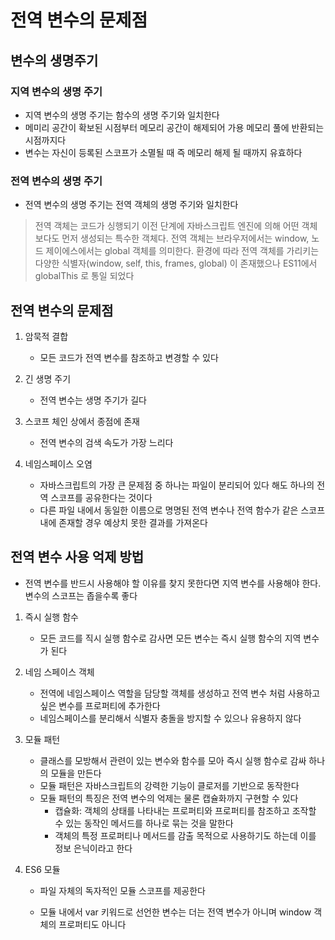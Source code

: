 # 전역 변수의 문제점

## 변수의 생명주기

### 지역 변수의 생명 주기

- 지역 변수의 생명 주기는 함수의 생명 주기와 일치한다 
- 메미리 공간이 확보된 시점부터 메모리 공간이 해제되어 가용 메모리 풀에 반환되는 시점까지다 
- 변수는 자신이 등록된 스코프가 소멸될 때 즉 메모리 해제 될 때까지 유효하다 

### 전역 변수의 생명 주기

- 전역 변수의 생명 주기는 전역 객체의 생명 주기와 일치한다 

> 전역 객체는 코드가 싱행되기 이전 단계에 자바스크립트 엔진에 의해 어떤 객체보다도 먼저 생성되는 특수한 객체다. 전역 객체는 브라우저에서는 window, 노드 제이에스에서는 global 객체를 의미한다. 환경에 따라 전역 객체를 가리키는 다양한 식별자(window, self, this, frames, global) 이 존재했으나 ES11에서 globalThis 로 통일 되었다 

## 전역 변수의 문제점

1. 암묵적 결합
   - 모든 코드가 전역 변수를 참조하고 변경할 수 있다 

2. 긴 생명 주기
   - 전역 변수는 생명 주기가 길다 

3. 스코프 체인 상에서 종점에 존재
   - 전역 변수의 검색 속도가 가장 느리다 

4. 네임스페이스 오염
   - 자바스크립트의 가장 큰 문제점 중 하나는 파일이 분리되어 있다 해도 하나의 전역 스코프를 공유한다는 것이다 
   - 다른 파일 내에서 동일한 이름으로 명명된 전역 변수나 전역 함수가 같은 스코프 내에 존재할 경우 예상치 못한 결과를 가져온다 

## 전역 변수 사용 억제 방법

- 전역 변수를 반드시 사용해야 할 이유를 찾지 못한다면 지역 변수를 사용해야 한다. 변수의 스코프는 좁을수록 좋다 

1. 즉시 실행 함수
   - 모든 코드를 직시 실행 함수로 감사면 모든 변수는 즉시 실행 함수의 지역 변수가 된다 

2. 네임 스페이스 객체
   - 전역에 네임스페이스 역할을 담당할 객체를 생성하고 전역 변수 처럼 사용하고 싶은 변수를 프로퍼티에 추가한다 
   - 네임스페이스를 분리해서 식별자 충돌을 방지할 수 있으나 유용하지 않다 

3. 모듈 패턴
   - 클래스를 모방해서 관련이 있는 변수와 함수를 모아 즉시 실행 함수로 감싸 하나의 모듈을 만든다 
   - 모듈 패턴은 자바스크립트의 강력한 기능이 클로저를 기반으로 동작한다 
   - 모듈 패턴의 특징은 전역 변수의 억제는 물론 캡슐화까지 구현할 수 있다 
     - 캡슐화: 객체의 상태를 나타내는 프로퍼티와 프로퍼티를 참조하고 조작할 수 있는 동작인 메서드를 하나로 묶는 것을 말한다 
     - 객체의 특정 프로퍼티나 메서드를 감출 목적으로 사용하기도 하는데 이를 정보 은닉이라고 한다 

4. ES6 모듈

   - 파일 자체의 독자적인 모듈 스코프를 제공한다 

   - 모듈 내에서 var 키워드로 선언한 변수는 더는 전역 변수가 아니며 window 객체의 프로퍼티도 아니다 

     